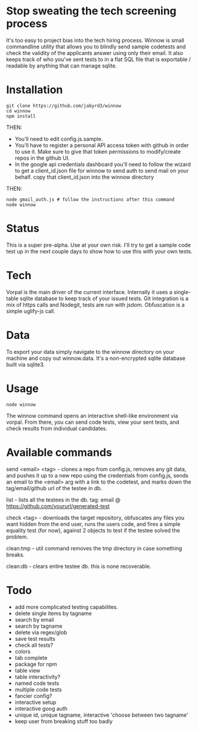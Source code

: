 # Stop sweating the tech screening process
It's too easy to project bias into the tech hiring process. Winnow is small commandline utility that allows you to blindly send sample codetests and check the validity of the applicants answer using only their email. It also keeps track of who you've sent tests to in a flat SQL file that is exportable / readable by anything that can manage sqlite.

# Installation

```
git clone https://github.com/jabyrd3/winnow
cd winnow
npm install
```

THEN:

- You'll need to edit config.js.sample. 
- You'll have to register a personal API access token with github in order to use it. Make sure to give that token permissions to modify/create repos in the github UI.
- In the google api credentials dashboard you'll need to follow the wizard to get a client\_id.json file for winnow to send auth to send mail on your behalf. copy that client\_id.json into the winnow directory

THEN: 

```
node gmail_auth.js # follow the instructions after this command
node winnow
```

# Status
This is a super pre-alpha. Use at your own risk. I'll try to get a sample code test up in the next couple days to show how to use this with your own tests.

# Tech
Vorpal is the main driver of the current interface. Internally it uses a single-table sqlite database to keep track of your issued tests. Git integration is a mix of https calls and Nodegit, tests are run with jsdom. Obfuscation is a simple uglify-js call.

# Data
To export your data simply navigate to the winnow directory on your machine and copy out winnow.data. It's a non-encrypted sqlite database built via sqlite3.

# Usage
```
node winnow
```
The winnow command opens an interactive shell-like environment via vorpal. From there, you can send code tests, view your sent tests, and check results from individual candidates.

# Available commands
send &lt;email&gt; &lt;tag&gt; - clones a repo from config.js, removes any git data, and pushes it up to a new repo
using the credentials from config.js, sends an email to the &lt;email&gt; arg with a link to the codetest, and marks down the tag/email/github url of the testee in db.

list - lists all the testees in the db. tag: email @ https://github.com/yoururl/generated-test

check &lt;tag&gt; - downloads the target repository, obfuscates any files you want hidden from the end user, runs the users code, and fires a simple equality test (for now), against 2 objects to test if the testee solved the problem.

clean:tmp - util command removes the tmp directory in case something breaks.

clean:db - clears entire testee db. this is none recoverable.

# Todo
- add more complicated testing capabilites.
- delete single items by tagname
- search by email
- search by tagname
- delete via regex/glob
- save test results
- check all tests?
- colors
- tab complete
- package for npm
- table view
- table interactivity?
- named code tests
- multiple code tests
- fancier config?
- interactive setup
- interactive goog auth
- unique id, unique tagname, interactive 'choose between two tagname'
- keep user from breaking stuff too badly